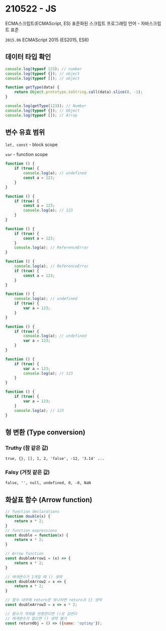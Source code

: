 # 210522 - JS

ECMA스크립트(ECMAScript, ES) 표준화된 스크립트 프로그래밍 언어 - 자바스크립트 표준

`2015.06` ECMAScript 2015 (ES2015, ES6)

## 데이터 타입 확인

```jsx
console.log(typeof 123); // number
console.log(typeof {}); // object
console.log(typeof []); // object

function getType(data) {
	return Object.prototype.toString.call(data).slice(8, -1);
}

console.log(getType(123)); // Number
console.log(typeof {}); // Object
console.log(typeof []); // Array
```

## 변수 유효 범위

`let, const` - block scope

`var` - function scope

```jsx
function () {
	if (true) {
		console.log(a); // undefined
		const a = 123;
	}
}

function () {
	if (true) {
		const a = 123;
		console.log(a); // 123
	}
}

function () {
	if (true) {
		const a = 123;
	}
	console.log(a); // ReferenceError
}

function () {
	console.log(a);	// ReferenceError
	if (true) {
		const a = 123;
	}
}
```

```jsx
function () {
	console.log(a);	// undefined
	if (true) {
		var a = 123;
	}
}

function () {
	if (true) {
		console.log(a);	// undefined
		var a = 123;
	}
}

function () {
	if (true) {
		var a = 123;
		console.log(a);	// 123
	}
}

function () {
	if (true) {
		var a = 123;
	}
	console.log(a);	// 123
}
```

## 형 변환 (Type conversion)

### Truthy (참 같은 값)

`true, {}, [], 1, 2, 'false', -12, '3.14' ...`

### Falsy (거짓 같은 값)

`false, '', null, undefined, 0, -0, NaN`

## 화살표 함수 (Arrow function)

```jsx
// function declarations
function double(x) {
	return x * 2;
}
// function expressions
const double = function(x) {
	return x * 2;
}

// Arrow function
const doubleArrow1 = (x) => {
	return x * 2;
}

// 매개변수가 1개일 때 () 생략
const doubleArrow2 = x => {
	return x * 2;
}

// 함수 내부에 return문 하나라면 return과 {} 생략
const doubleArrow3 = x => x * 2;

// 함수가 객체를 반환한다면 ()로 감싼다
// 매개변수가 없으면 () 생략 불가
const returnObj = () => ({name: 'optimy'});
```